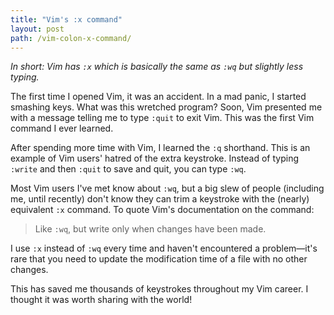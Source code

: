```yaml
---
title: "Vim's :x command"
layout: post
path: /vim-colon-x-command/
---
```


_In short: Vim has `:x` which is basically the same as `:wq` but slightly less typing._

The first time I opened Vim, it was an accident. In a mad panic, I started smashing keys. What was this wretched program? Soon, Vim presented me with a message telling me to type `:quit` to exit Vim. This was the first Vim command I ever learned.

After spending more time with Vim, I learned the `:q` shorthand. This is an example of Vim users' hatred of the extra keystroke. Instead of typing `:write` and then `:quit` to save and quit, you can type `:wq`.

Most Vim users I've met know about `:wq`, but a big slew of people (including me, until recently) don't know they can trim a keystroke with the (nearly) equivalent `:x` command. To quote Vim's documentation on the command:

> Like `:wq`, but write only when changes have been made.

I use `:x` instead of `:wq` every time and haven't encountered a problem—it's rare that you need to update the modification time of a file with no other changes.

This has saved me thousands of keystrokes throughout my Vim career. I thought it was worth sharing with the world!
